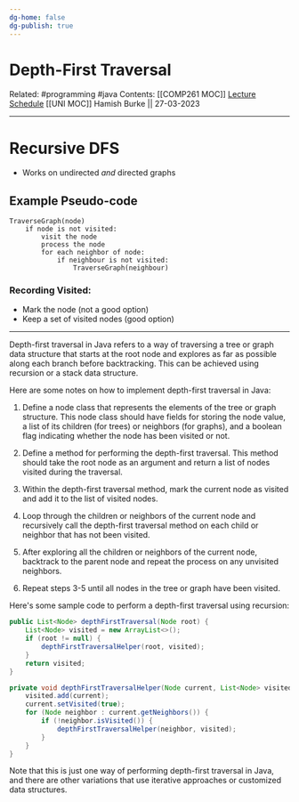 ```yaml
---
dg-home: false
dg-publish: true
---
```


# Depth-First Traversal

Related: #programming #java 
Contents: [[COMP261 MOC]]
[Lecture Schedule](https://ecs.wgtn.ac.nz/Courses/COMP261_2023T1/LectureSchedule)
[[UNI MOC]]
Hamish Burke || 27-03-2023
***

# Recursive DFS

- Works on undirected *and* directed graphs

## Example Pseudo-code

```
TraverseGraph(node)
	if node is not visited:
		visit the node
		process the node
		for each neighbor of node:
			if neighbour is not visited:
				TraverseGraph(neighbour)

```

### Recording Visited:

- Mark the node (not a good option)
- Keep a set of visited nodes (good option)

***

Depth-first traversal in Java refers to a way of traversing a tree or graph data structure that starts at the root node and explores as far as possible along each branch before backtracking. This can be achieved using recursion or a stack data structure.

Here are some notes on how to implement depth-first traversal in Java:

1. Define a node class that represents the elements of the tree or graph structure. This node class should have fields for storing the node value, a list of its children (for trees) or neighbors (for graphs), and a boolean flag indicating whether the node has been visited or not.

2. Define a method for performing the depth-first traversal. This method should take the root node as an argument and return a list of nodes visited during the traversal.

3. Within the depth-first traversal method, mark the current node as visited and add it to the list of visited nodes.

4. Loop through the children or neighbors of the current node and recursively call the depth-first traversal method on each child or neighbor that has not been visited.

5. After exploring all the children or neighbors of the current node, backtrack to the parent node and repeat the process on any unvisited neighbors.

6. Repeat steps 3-5 until all nodes in the tree or graph have been visited.

Here's some sample code to perform a depth-first traversal using recursion:

```java
public List<Node> depthFirstTraversal(Node root) {
    List<Node> visited = new ArrayList<>();
    if (root != null) {
        depthFirstTraversalHelper(root, visited);
    }
    return visited;
}

private void depthFirstTraversalHelper(Node current, List<Node> visited) {
    visited.add(current);
    current.setVisited(true);
    for (Node neighbor : current.getNeighbors()) {
        if (!neighbor.isVisited()) {
            depthFirstTraversalHelper(neighbor, visited);
        }
    }
}
```

Note that this is just one way of performing depth-first traversal in Java, and there are other variations that use iterative approaches or customized data structures.
